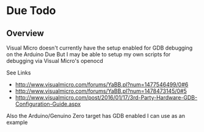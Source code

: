 # Due Todo

## Overview

Visual Micro doesn't currently have the setup enabled for GDB debugging on the Arduino Due
But I may be able to setup my own scripts for debugging via Visual Micro's openocd

See Links

  * http://www.visualmicro.com/forums/YaBB.pl?num=1477546499/0#6
  * http://www.visualmicro.com/forums/YaBB.pl?num=1478473145/0#5
  * http://www.visualmicro.com/post/2016/01/17/3rd-Party-Hardware-GDB-Configuration-Guide.aspx

Also the Arduino/Genuino Zero target has GDB enabled I can use as an example
